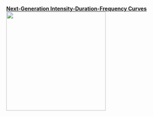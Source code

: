 <a style="white-space: nowrap" href="https://www.serdp-estcp.org/Program-Areas/Resource-Conservation-and-Resiliency/Natural-Resources/Cold-Regions-Ecology-and-Management/RC-2546" style="font-size: 25px;"><strong>Next-Generation Intensity-Duration-Frequency Curves</strong></a>
<img src="https://image.ibb.co/db3Qy8/256838_1_FRF9134480.jpg" class="image1" width="265" height="265" align="left" border="0" style="border-style: none;"> 
